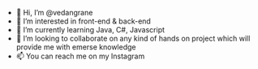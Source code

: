 - 👋 Hi, I’m @vedangrane
- 👀 I’m interested in front-end & back-end
- 🌱 I’m currently learning Java, C#, Javascript
- 💞️ I’m looking to collaborate on any kind of hands on project which will provide me with emerse knowledge
- 📫 You can reach me on my Instagram

<!---
vedangrane/vedangrane is a ✨ special ✨ repository because its `README.md` (this file) appears on your GitHub profile.
You can click the Preview link to take a look at your changes.
--->
